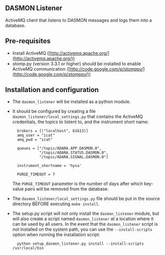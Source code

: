 DASMON Listener
---------------

ActiveMQ client that listens to DASMON messages and logs them into a database.

## Pre-requisites
- Install ActiveMQ ([http://activemq.apache.org/](http://activemq.apache.org/))
- stomp.py (version 3.3.1 or higher) should be installed to enable ActiveMQ communication ([http://code.google.com/p/stomppy/](http://code.google.com/p/stomppy/))

## Installation and configuration
- The `dasmon_listener` will be installed as a python module.

- It should be configured by creating a file `dasmon_listener/local_settings.py`
that contains the ActiveMQ credentials, the topics to listent to, and the instrument short name:


		brokers = [("localhost", 61613)]
		amq_user = "icat"
		amq_pwd = "icat"

		queues = ["/topic/ADARA.APP.DASMON.0",
	    	      "/topic/ADARA.STATUS.DASMON.0",
	        	  "/topic/ADARA.SIGNAL.DASMON.0"]

		instrument_shortname = 'hysa'

		PURGE_TIMEOUT = 7


	The `PURGE_TIMEOUT` parameter is the number of days after which key-value pairs will be removed from the database.


- The `dasmon_listener/local_settings.py` file should be put in the source directory BEFORE
executing `make install`.

- The setup.py script will not only install the `dasmon_listener` module, but will
also create a script named `dasmon_listener` at a location where it can be
used by all users.
In the event that the `dasmon_listener` script is not installed on the
system path, you can use the `--install-scripts` option when running
the installation script:

        python setup_dasmon_listener.py install --install-scripts /usr/local/bin
